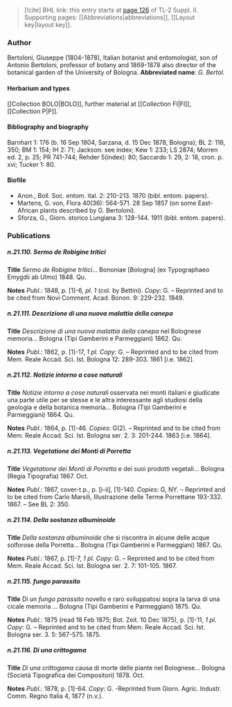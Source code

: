 > [!cite] BHL link: this entry starts at [page 126](https://www.biodiversitylibrary.org/page/33265323) of TL-2 Suppl. II.
> Supporting pages: [[Abbreviations|abbreviations]], [[Layout key|layout key]].

### Author

Bertoloni, Giuseppe (1804-1878), Italian botanist and entomologist, son of Antonio Bertoloni, professor of botany and 1869-1878 also director of the botanical garden of the University of Bologna. 
**Abbreviated name**: *G. Bertol.*

#### Herbarium and types

[[Collection BOLO|BOLO]], further material at [[Collection FI|FI]], [[Collection P|P]].

#### Bibliography and biography

Barnhart 1: 176 (b. 16 Sep 1804, Sarzana, d. 15 Dec 1878, Bologna); BL 2: 118, 350; BM 1: 154; IH 2: 71; Jackson: see index; Kew 1: 233; LS 2874; Morren ed. 2, p. 25; PR 741-744; Rehder 5(index): 80; Saccardo 1: 29, 2: 18, cron. p. xvi; Tucker 1: 80.

#### Biofile

- Anon., Boll. Soc. entom. ital. 2: 210-213. 1870 (bibl. entom. papers).
- Martens, G. von, Flora 40(36): 564-571. 28 Sep 1857 (on some East-African plants described by G. Bertoloni).
- Sforza, G., Giorn. storico Lungiana 3: 128-144. 1911 (bibl. entom. papers).

### Publications

##### n.21.110. Sermo de Robigine tritici

**Title**
*Sermo de Robigine tritici*... Bononiae \[Bologna\] (ex Typographaeo Emygdii ab Ulmo) 1848. Qu.

**Notes**
*Publ*.: 1848, p. \[1\]-6, *pl. 1* (col. by Bettini). *Copy*: G. – Reprinted and to be cited from Novi Comment. Acad. Bonon. 9: 229-232. 1849.

##### n.21.111. Descrizione di una nuova malattia della canepa

**Title**
*Descrizione di una nuova malattia della canepa* nel Bolognese memoria... Bologna (Tipi Gamberini e Parmeggiani) 1862. Qu.

**Notes**
*Publ*.: 1862, p. \[1\]-17, *1 pl. Copy*: G. – Reprinted and to be cited from Mem. Reale Accad. Sci. Ist. Bologna 12: 289-303. 1861 \[i.e. 1862\].

##### n.21.112. Notizie intorno a cose naturali

**Title**
*Notizie intorno a cose naturali* osservata nei monti italiani e giudicate una parte utile per se stesse e le altra interessante agli studiosi della geologia e della botanica memoria... Bologna (Tipi Gamberini e Parmeggiani) 1864. Qu.

**Notes**
*Publ*.: 1864, p. \[1\]-46. *Copies*: G(2). – Reprinted and to be cited from Mem. Reale Accad. Sci. Ist. Bologna ser. 2. 3: 201-244. 1863 \[i.e. 1864\].

##### n.21.113. Vegetatione dei Monti di Porretta

**Title**
*Vegetatione dei Monti di Porretta* e dei suoi prodotti vegetali... Bologna (Regia Tipografia) 1867. Oct.

**Notes**
*Publ*.: 1867, cover-t.p., p. \[i-ii\], \[1\]-140. *Copies*: G, NY. – Reprinted and to be cited from Carlo Marsili, Illustrazione delle Terme Porrettane 193-332. 1867. – See BL 2: 350.

##### n.21.114. Della sostanza albuminoide

**Title**
*Della sostanza albuminoide* che si riscontra in alcune delle acque solforose della Porretta... Bologna (Tipi Gamberini e Parmeggiani) 1867. Qu.

**Notes**
*Publ*.: 1867, p. \[1\]-7, *1 pl. Copy*: G. – Reprinted and to be cited from Mem. Reale Accad. Sci. Ist. Bologna ser. 2. 7: 101-105. 1867.

##### n.21.115. fungo parassito

**Title**
Di un *fungo parassito* novello e raro sviluppatosi sopra la larva di una cicale memoria ... Bologna (Tipi Gamberini e Parmeggiani) 1875. Qu.

**Notes**
*Publ*.: 1875 (read 18 Feb 1875; Bot. Zeit. 10 Dec 1875), p. \[1\]-11, *1 pl. Copy*: G. – Reprinted and to be cited from Mem. Reale Accad. Sci. Ist. Bologna ser. 3. 5: 567-575. 1875.

##### n.21.116. Di una crittogama

**Title**
*Di una crittogama* causa di morte delle piante nel Bolognese... Bologna (Società Tipografica dei Compositori) 1878. Oct.

**Notes**
*Publ*.: 1878, p. \[1\]-64. *Copy*: G. -Reprinted from Giorn. Agric. Industr. Comm. Regno Italia 4, 1877 (n.v.).

